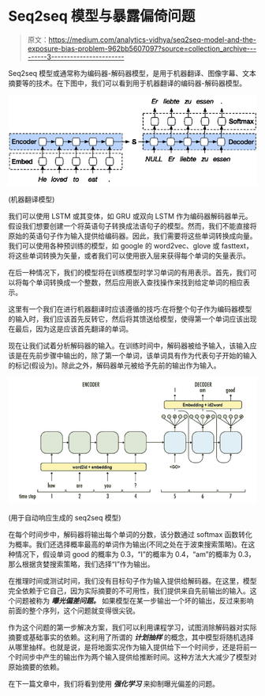 # Seq2seq 模型与暴露偏倚问题

> 原文：<https://medium.com/analytics-vidhya/seq2seq-model-and-the-exposure-bias-problem-962bb5607097?source=collection_archive---------3----------------------->

Seq2seq 模型或通常称为编码器-解码器模型，是用于机器翻译、图像字幕、文本摘要等的技术。在下图中，我们可以看到用于机器翻译的编码器-解码器模型。

![](img/43d89d14465142ade5b75eed7bfdbe68.png)

(机器翻译模型)

我们可以使用 LSTM 或其变体，如 GRU 或双向 LSTM 作为编码器解码器单元。假设我们想要创建一个将英语句子转换成法语句子的模型。然而，我们不能直接将原始的英语句子作为输入提供给编码器。因此，我们需要将这些单词转换成向量。我们可以使用各种预训练的模型，如 google 的 word2vec、glove 或 fasttext，将这些单词转换为矢量，或者我们可以使用嵌入层来获得每个单词的矢量表示。

在后一种情况下，我们的模型将在训练模型时学习单词的有用表示。首先，我们可以将每个单词转换成一个整数，然后应用嵌入查找操作来找到给定单词的相应表示。

这里有一个我们在进行机器翻译时应该遵循的技巧:在将整个句子作为编码器模型的输入时，我们应该首先反转它，然后将其馈送给模型，使得第一个单词应该出现在最后，因为这是应该首先翻译的单词。

现在让我们试着分析解码器的输入。在训练时间中，解码器被给予输入，该输入应该是在先前步骤中输出的，除了第一个单词，该单词具有作为代表句子开始的输入的标记(假设为<go>)。除此之外，解码器单元被给予先前的输出作为输入。</go>

![](img/29f80c4f1e70ed356519fd1f7fea7bd3.png)

(用于自动响应生成的 seq2seq 模型)

在每个时间步中，解码器将输出每个单词的分数，该分数通过 softmax 函数转化为概率。我们还选择概率最高的单词作为输出(不同之处在于波束搜索策略)。在这种情况下，假设单词 good 的概率为 0.3，“I”的概率为 0.4，“am”的概率为 0.3，那么根据贪婪搜索策略，我们选择“I”作为输出。

在推理时间或测试时间，我们没有目标句子作为输入提供给解码器。在这里，模型完全依赖于它自己，因为实际摘要的不可用性，我们提供来自先前输出的输入。这个问题被称为 ***曝光偏差问题。*** 如果模型在某一步输出一个坏的输出，反过来影响前面的整个序列，这个问题就变得很尖锐。

作为这个问题的第一步解决方案，我们可以利用课程学习，试图消除解码器对实际摘要或基础事实的依赖。这利用了所谓的 ***计划抽样*** 的概念，其中模型将随机选择从哪里抽样。也就是说，是将地面实况作为输入提供给下一个时间步，还是将前一个时间步中产生的输出作为两个输入提供给推断时间。这种方法大大减少了模型对原始摘要的依赖。

在下一篇文章中，我们将看到使用 ***强化学习*** 来抑制曝光偏差的问题。